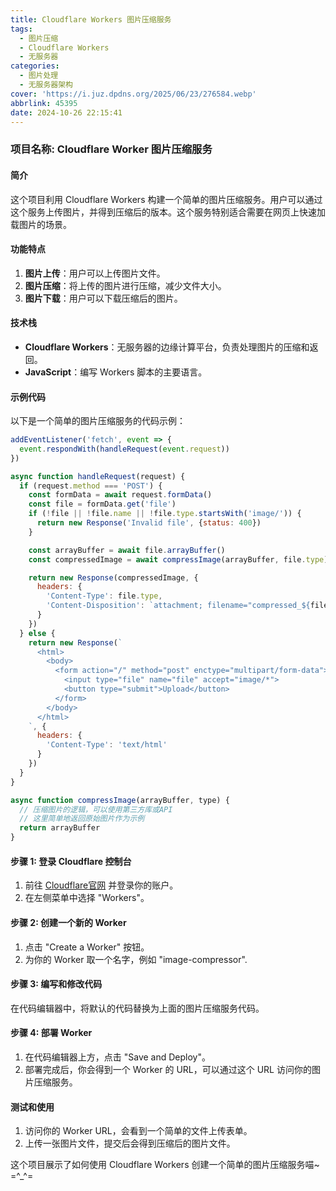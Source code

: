 ```yaml
---
title: Cloudflare Workers 图片压缩服务
tags:
  - 图片压缩
  - Cloudflare Workers
  - 无服务器
categories:
  - 图片处理
  - 无服务器架构
cover: 'https://i.juz.dpdns.org/2025/06/23/276584.webp'
abbrlink: 45395
date: 2024-10-26 22:15:41
---
```


### 项目名称: Cloudflare Worker 图片压缩服务

#### 简介
这个项目利用 Cloudflare Workers 构建一个简单的图片压缩服务。用户可以通过这个服务上传图片，并得到压缩后的版本。这个服务特别适合需要在网页上快速加载图片的场景。

#### 功能特点
1. **图片上传**：用户可以上传图片文件。
2. **图片压缩**：将上传的图片进行压缩，减少文件大小。
3. **图片下载**：用户可以下载压缩后的图片。

#### 技术栈
- **Cloudflare Workers**：无服务器的边缘计算平台，负责处理图片的压缩和返回。
- **JavaScript**：编写 Workers 脚本的主要语言。

#### 示例代码
以下是一个简单的图片压缩服务的代码示例：

```javascript
addEventListener('fetch', event => {
  event.respondWith(handleRequest(event.request))
})

async function handleRequest(request) {
  if (request.method === 'POST') {
    const formData = await request.formData()
    const file = formData.get('file')
    if (!file || !file.name || !file.type.startsWith('image/')) {
      return new Response('Invalid file', {status: 400})
    }

    const arrayBuffer = await file.arrayBuffer()
    const compressedImage = await compressImage(arrayBuffer, file.type)

    return new Response(compressedImage, {
      headers: {
        'Content-Type': file.type,
        'Content-Disposition': `attachment; filename="compressed_${file.name}"`
      }
    })
  } else {
    return new Response(`
      <html>
        <body>
          <form action="/" method="post" enctype="multipart/form-data">
            <input type="file" name="file" accept="image/*">
            <button type="submit">Upload</button>
          </form>
        </body>
      </html>
    `, {
      headers: {
        'Content-Type': 'text/html'
      }
    })
  }
}

async function compressImage(arrayBuffer, type) {
  // 压缩图片的逻辑，可以使用第三方库或API
  // 这里简单地返回原始图片作为示例
  return arrayBuffer
}
```

#### 步骤 1: 登录 Cloudflare 控制台
1. 前往 [Cloudflare官网](https://dash.cloudflare.com) 并登录你的账户。
2. 在左侧菜单中选择 "Workers"。

#### 步骤 2: 创建一个新的 Worker
1. 点击 "Create a Worker" 按钮。
2. 为你的 Worker 取一个名字，例如 "image-compressor".

#### 步骤 3: 编写和修改代码
在代码编辑器中，将默认的代码替换为上面的图片压缩服务代码。

#### 步骤 4: 部署 Worker
1. 在代码编辑器上方，点击 "Save and Deploy"。
2. 部署完成后，你会得到一个 Worker 的 URL，可以通过这个 URL 访问你的图片压缩服务。

#### 测试和使用
1. 访问你的 Worker URL，会看到一个简单的文件上传表单。
2. 上传一张图片文件，提交后会得到压缩后的图片文件。

这个项目展示了如何使用 Cloudflare Workers 创建一个简单的图片压缩服务喵~ =^_^=

